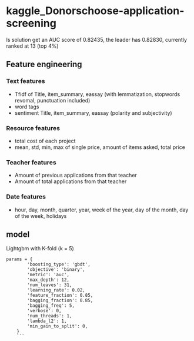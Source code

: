 # kaggle_Donorschoose-application-screening
Is solution get an AUC score of 0.82435, the leader has 0.82830, currently ranked at 13 (top 4%)

## Feature engineering
### Text features
  - Tfidf of Title, item_summary, eassay (with lemmatization, stopwords revomal, punctuation included)
  - word tags
  - sentiment Title, item_summary, eassay (polarity and subjectivity)
### Resource features
  - total cost of each project
  - mean, std, min, max of single price, amount of items asked, total price
  
### Teacher features
  - Amount of previous applications from that teacher
  - Amount of total applications from that teacher
### Date features
  - hour, day, month, quarter, year, week of the year, day of the month, day of the week, holidays
## model
Lightgbm with K-fold (k = 5)
```
params = {
        'boosting_type': 'gbdt',
        'objective': 'binary',
        'metric': 'auc',
        'max_depth': 12,
        'num_leaves': 31,
        'learning_rate': 0.02,
        'feature_fraction': 0.85,
        'bagging_fraction': 0.85,
        'bagging_freq': 5,
        'verbose': 0,
        'num_threads': 1,
        'lambda_l2': 1,
        'min_gain_to_split': 0,
    }
    ```  
